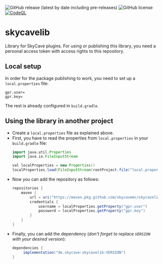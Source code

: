 ![GitHub release (latest by date including pre-releases)](https://img.shields.io/github/v/release/skycavemc/skycavelib?include_prereleases&style=plastic)
![GitHub license](https://img.shields.io/github/license/skycavemc/skycavelib?style=plastic)
[![CodeQL](https://github.com/skycavemc/skycavelib/actions/workflows/codeql.yml/badge.svg)](https://github.com/skycavemc/skycavelib/actions/workflows/codeql.yml)
# skycavelib
Library for SkyCave plugins.
For using  or publishing this library, you need a personal access token with access rights to this repository.

## Local setup
In order for the package publishing to work, you need to set up a `local.properties` file:
```properties
gpr.user=
gpr.key=
```
The rest is already configured in `build.gradle`.

## Using the library in another project
- Create a `local.properties` file as explained above.
- First, you have to read the properties from `local.properties` in your `build.gradle` file:
  ```groovy
  import java.util.Properties
  import java.io.FileInputStream
  
  val localProperties = new Properties()
  localProperties.load(FileInputStream(rootProject.file("local.properties")))
  ```
- Now you can add the repository as follows:
  ```groovy
  repositories {
      maven {
          url = uri("https://maven.pkg.github.com/skycavemc/skycavelib")
          credentials {
              username = localProperties.getProperty("gpr.user")
              password = localProperties.getProperty("gpr.key")
          }
      }
  }
  ```
- Finally, you can add the dependency (_don't forget to replace `VERSION` with your desired version_):
  ```groovy
  dependencies {
       implementation("de.skycave:skycavelib:VERSION")
  }
  ```

